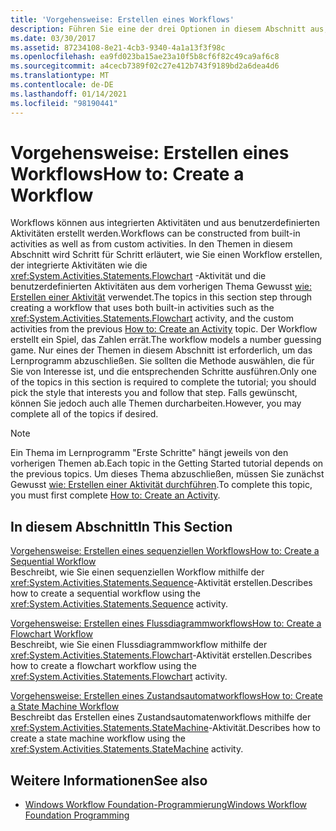 ```yaml
---
title: 'Vorgehensweise: Erstellen eines Workflows'
description: Führen Sie eine der drei Optionen in diesem Abschnitt aus, um im Rahmen dieses Workflow Foundation-Tutorials einen Workflow zu erstellen.
ms.date: 03/30/2017
ms.assetid: 87234108-8e21-4cb3-9340-4a1a13f3f98c
ms.openlocfilehash: ea9fd023ba15ae23a10f5b8cf6f82c49ca9af6c8
ms.sourcegitcommit: a4cecb7389f02c27e412b743f9189bd2a6dea4d6
ms.translationtype: MT
ms.contentlocale: de-DE
ms.lasthandoff: 01/14/2021
ms.locfileid: "98190441"
---
```

# <a name="how-to-create-a-workflow"></a><span data-ttu-id="69305-103">Vorgehensweise: Erstellen eines Workflows</span><span class="sxs-lookup"><span data-stu-id="69305-103">How to: Create a Workflow</span></span>

<span data-ttu-id="69305-104">Workflows können aus integrierten Aktivitäten und aus benutzerdefinierten Aktivitäten erstellt werden.</span><span class="sxs-lookup"><span data-stu-id="69305-104">Workflows can be constructed from built-in activities as well as from custom activities.</span></span> <span data-ttu-id="69305-105">In den Themen in diesem Abschnitt wird Schritt für Schritt erläutert, wie Sie einen Workflow erstellen, der integrierte Aktivitäten wie die <xref:System.Activities.Statements.Flowchart> -Aktivität und die benutzerdefinierten Aktivitäten aus dem vorherigen Thema Gewusst [wie: Erstellen einer Aktivität](how-to-create-an-activity.md) verwendet.</span><span class="sxs-lookup"><span data-stu-id="69305-105">The topics in this section step through creating a workflow that uses both built-in activities such as the <xref:System.Activities.Statements.Flowchart> activity, and the custom activities from the previous [How to: Create an Activity](how-to-create-an-activity.md) topic.</span></span> <span data-ttu-id="69305-106">Der Workflow erstellt ein Spiel, das Zahlen errät.</span><span class="sxs-lookup"><span data-stu-id="69305-106">The workflow models a number guessing game.</span></span> <span data-ttu-id="69305-107">Nur eines der Themen in diesem Abschnitt ist erforderlich, um das Lernprogramm abzuschließen. Sie sollten die Methode auswählen, die für Sie von Interesse ist, und die entsprechenden Schritte ausführen.</span><span class="sxs-lookup"><span data-stu-id="69305-107">Only one of the topics in this section is required to complete the tutorial; you should pick the style that interests you and follow that step.</span></span> <span data-ttu-id="69305-108">Falls gewünscht, können Sie jedoch auch alle Themen durcharbeiten.</span><span class="sxs-lookup"><span data-stu-id="69305-108">However, you may complete all of the topics if desired.</span></span>  
  
> [!NOTE]
> <span data-ttu-id="69305-109">Ein Thema im Lernprogramm "Erste Schritte" hängt jeweils von den vorherigen Themen ab.</span><span class="sxs-lookup"><span data-stu-id="69305-109">Each topic in the Getting Started tutorial depends on the previous topics.</span></span> <span data-ttu-id="69305-110">Um dieses Thema abzuschließen, müssen Sie zunächst Gewusst [wie: Erstellen einer Aktivität durchführen](how-to-create-an-activity.md).</span><span class="sxs-lookup"><span data-stu-id="69305-110">To complete this topic, you must first complete [How to: Create an Activity](how-to-create-an-activity.md).</span></span>  
  
## <a name="in-this-section"></a><span data-ttu-id="69305-111">In diesem Abschnitt</span><span class="sxs-lookup"><span data-stu-id="69305-111">In This Section</span></span>  

 [<span data-ttu-id="69305-112">Vorgehensweise: Erstellen eines sequenziellen Workflows</span><span class="sxs-lookup"><span data-stu-id="69305-112">How to: Create a Sequential Workflow</span></span>](how-to-create-a-sequential-workflow.md)  
 <span data-ttu-id="69305-113">Beschreibt, wie Sie einen sequenziellen Workflow mithilfe der <xref:System.Activities.Statements.Sequence>-Aktivität erstellen.</span><span class="sxs-lookup"><span data-stu-id="69305-113">Describes how to create a sequential workflow using the <xref:System.Activities.Statements.Sequence> activity.</span></span>  
  
 [<span data-ttu-id="69305-114">Vorgehensweise: Erstellen eines Flussdiagrammworkflows</span><span class="sxs-lookup"><span data-stu-id="69305-114">How to: Create a Flowchart Workflow</span></span>](how-to-create-a-flowchart-workflow.md)  
 <span data-ttu-id="69305-115">Beschreibt, wie Sie einen Flussdiagrammworkflow mithilfe der <xref:System.Activities.Statements.Flowchart>-Aktivität erstellen.</span><span class="sxs-lookup"><span data-stu-id="69305-115">Describes how to create a flowchart workflow using the <xref:System.Activities.Statements.Flowchart> activity.</span></span>  
  
 [<span data-ttu-id="69305-116">Vorgehensweise: Erstellen eines Zustandsautomatworkflows</span><span class="sxs-lookup"><span data-stu-id="69305-116">How to: Create a State Machine Workflow</span></span>](how-to-create-a-state-machine-workflow.md)  
 <span data-ttu-id="69305-117">Beschreibt das Erstellen eines Zustandsautomatenworkflows mithilfe der <xref:System.Activities.Statements.StateMachine>-Aktivität.</span><span class="sxs-lookup"><span data-stu-id="69305-117">Describes how to create a state machine workflow using the <xref:System.Activities.Statements.StateMachine> activity.</span></span>  
  
## <a name="see-also"></a><span data-ttu-id="69305-118">Weitere Informationen</span><span class="sxs-lookup"><span data-stu-id="69305-118">See also</span></span>

- [<span data-ttu-id="69305-119">Windows Workflow Foundation-Programmierung</span><span class="sxs-lookup"><span data-stu-id="69305-119">Windows Workflow Foundation Programming</span></span>](programming.md)
